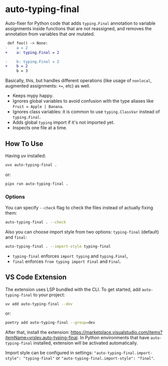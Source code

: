 # auto-typing-final

Auto-fixer for Python code that adds `typing.Final` annotation to variable assignments inside functions that are not reassigned, and removes the annotation from variables that _are_ mutated.

```diff
 def foo() -> None:
-    a = 2
+    a: typing.Final = 2

-    b: typing.Final = 2
+    b = 2
     b = 3
```

Basically, this, but handles different operations (like usage of `nonlocal`, augmented assignments: `+=`, etc) as well.

- Keeps mypy happy.
- Ignores global variables to avoid confusion with the type aliases like `Fruit = Apple | Banana`.
- Ignores class variables: it is common to use `typing.ClassVar` instead of `typing.Final`.
- Adds global `typing` import if it's not imported yet.
- Inspects one file at a time.

## How To Use

Having uv installed:

```sh
uvx auto-typing-final .
```

or:

```sh
pipx run auto-typing-final .
```


### Options

You can specify `--check` flag to check the files instead of actually fixing them:

```sh
auto-typing-final . --check
```

Also you can choose import style from two options: `typing-final` (default) and `final`:

```sh
auto-typing-final . --import-style typing-final
```

- `typing-final` enforces `import typing` and `typing.Final`,
- `final` enforces `from typing import Final` and `Final`.


## VS Code Extension

The extension uses LSP bundled with the CLI. To get started, add `auto-typing-final` to your project:

```sh
uv add auto-typing-final --dev
```

or:

```sh
poetry add auto-typing-final --group=dev
```

After that, install the extension: https://marketplace.visualstudio.com/items?itemName=vrslev.auto-typing-final. In Python environments that have `auto-typing-final` installed, extension will be activated automatically.

Import style can be configured in settings: `"auto-typing-final.import-style": "typing-final"` or `"auto-typing-final.import-style": "final"`.
